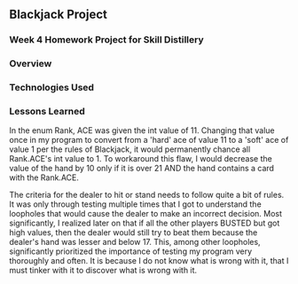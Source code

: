 ## Blackjack Project

### Week 4 Homework Project for Skill Distillery

### Overview

### Technologies Used

### Lessons Learned

 In the enum Rank, ACE was given the int value of 11. Changing that value once in my program to convert from a 'hard' ace of value 11 to a 'soft' ace of value 1 per the rules of Blackjack, it would permanently chance all Rank.ACE's int value to 1. To workaround this flaw, I would decrease the value of the hand by 10 only if it is over 21 AND the hand contains a card with the Rank.ACE.

 The criteria for the dealer to hit or stand needs to follow quite a bit of rules. It was only through testing multiple times that I got to understand the loopholes that would cause the dealer to make an incorrect decision. Most significantly, I realized later on that if all the other players BUSTED but got high values, then the dealer would still try to beat them because the dealer's hand was lesser and below 17. This, among other loopholes, significantly prioritized the importance of testing my program very thoroughly and often. It is because I do not know what is wrong with it, that I must tinker with it to discover what is wrong with it. 
